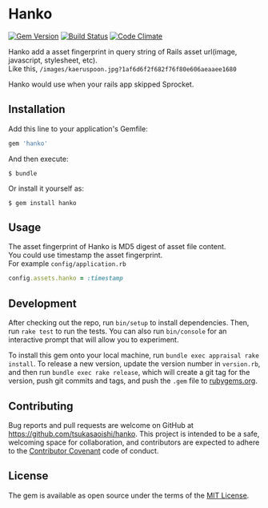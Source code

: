 # Hanko

[![Gem Version](https://badge.fury.io/rb/hanko.svg)](http://badge.fury.io/rb/hanko) [![Build Status](https://travis-ci.org/tsukasaoishi/hanko.svg?branch=master)](https://travis-ci.org/tsukasaoishi/hanko) [![Code Climate](https://codeclimate.com/github/tsukasaoishi/hanko/badges/gpa.svg)](https://codeclimate.com/github/tsukasaoishi/hanko)

Hanko add a asset fingerprint in query string of Rails asset url(image, javascript, stylesheet, etc).  
Like this, ```/images/kaeruspoon.jpg?1af6d6f2f682f76f80e606aeaaee1680```  

Hanko would use when your rails app skipped Sprocket.

## Installation

Add this line to your application's Gemfile:

```ruby
gem 'hanko'
```

And then execute:

    $ bundle

Or install it yourself as:

    $ gem install hanko

## Usage

The asset fingerprint of Hanko is MD5 digest of asset file content.  
You could use timestamp the asset fingerprint.  
For example ```config/application.rb```
```ruby
config.assets.hanko = :timestamp
```

## Development

After checking out the repo, run `bin/setup` to install dependencies. Then, run `rake test` to run the tests. You can also run `bin/console` for an interactive prompt that will allow you to experiment.

To install this gem onto your local machine, run `bundle exec appraisal rake install`. To release a new version, update the version number in `version.rb`, and then run `bundle exec rake release`, which will create a git tag for the version, push git commits and tags, and push the `.gem` file to [rubygems.org](https://rubygems.org).

## Contributing

Bug reports and pull requests are welcome on GitHub at https://github.com/tsukasaoishi/hanko. This project is intended to be a safe, welcoming space for collaboration, and contributors are expected to adhere to the [Contributor Covenant](contributor-covenant.org) code of conduct.


## License

The gem is available as open source under the terms of the [MIT License](http://opensource.org/licenses/MIT).


